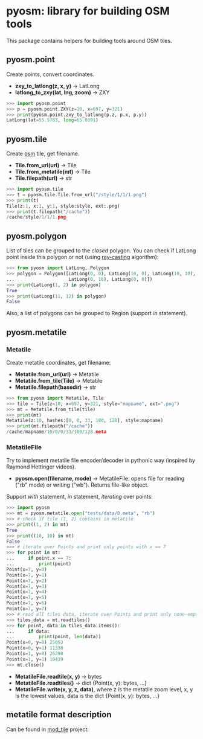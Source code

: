 pyosm: library for building OSM tools
=====================================

This package contains helpers for building tools around OSM tiles.

pyosm.point
-----------

Create points, convert coordinates.

* **zxy_to_latlong(z, x, y)** -> LatLong
* **latlong_to_zxy(lat, lng, zoom)** -> ZXY

```python
>>> import pyosm.point
>>> p = pyosm.point.ZXY(z=10, x=697, y=321)
>>> print(pyosm.point.zxy_to_latlong(p.z, p.x, p.y))
LatLong(lat=55.5783, long=65.0391)

```

pyosm.tile
----------

Create [osm][2] tile, get filename.

* **Tile.from_url(url)** -> Tile
* **Tile.from_metatile(mt)** -> Tile
* **Tile.filepath(url)** -> str

```python
>>> import pyosm.tile
>>> t = pyosm.tile.Tile.from_url("/style/1/1/1.png")
>>> print(t)
Tile(z:1, x:1, y:1, style:style, ext:.png)
>>> print(t.filepath("/cache"))
/cache/style/1/1/1.png

```

pyosm.polygon
-------------

List of tiles can be grouped to the *closed* polygon. You can check if LatLong point inside this
polygon or not (using [ray-casting][3] algorithm):

```python
>>> from pyosm import LatLong, Polygon
>>> polygon = Polygon([LatLong(0, 0), LatLong(10, 0), LatLong(10, 10),
...                    LatLong(0, 10), LatLong(0, 0)])
>>> print(LatLong(1, 2) in polygon)
True
>>> print(LatLong(11, 12) in polygon)
False

```

Also, a list of polygons can be grouped to Region (support *in* statement).

pyosm.metatile
--------------

### Metatile

Create metatile coordinates, get filename:

* **Metatile.from_url(url)** -> Metatile
* **Metatile.from_tile(Tile)** -> Metatile
* **Metatile.filepath(basedir)** -> str

```python
>>> from pyosm import Metatile, Tile
>>> tile = Tile(z=10, x=697, y=321, style="mapname", ext=".png")
>>> mt = Metatile.from_tile(tile)
>>> print(mt)
Metatile(z:10, hashes:[0, 0, 33, 180, 128], style:mapname)
>>> print(mt.filepath("/cache"))
/cache/mapname/10/0/0/33/180/128.meta

```

### MetatileFile

Try to implement metatile file encoder/decoder in pythonic way (inspired by Raymond Hettinger
videos).

* **pyosm.open(filename, mode)** -> MetatileFile: opens file for reading ("rb" mode) or
  writing ("wb"). Returns file-like object.

Support *with* statement, *in* statement, *iterating* over points:

```python
>>> import pyosm
>>> mt = pyosm.metatile.open("tests/data/0.meta", "rb")
>>> # check if tile (1, 2) contains in metatile
>>> print((1, 2) in mt)
True
>>> print((10, 10) in mt)
False
>>> # iterate over Points and print only points with x == 7
>>> for point in mt:
...     if point.x == 7:
...         print(point)
Point(x=7, y=0)
Point(x=7, y=1)
Point(x=7, y=2)
Point(x=7, y=3)
Point(x=7, y=4)
Point(x=7, y=5)
Point(x=7, y=6)
Point(x=7, y=7)
>>> # read all tiles data, iterate over Points and print only none-empty data:
>>> tiles_data = mt.readtiles()
>>> for point, data in tiles_data.items():
...     if data:
...         print(point, len(data))
Point(x=0, y=0) 25093
Point(x=0, y=1) 11330
Point(x=1, y=0) 26298
Point(x=1, y=1) 10439
>>> mt.close()

```

* **MetatileFile.readtile(x, y)** -> bytes
* **MetatileFile.readtiles()** -> dict {Point(x, y): bytes, ...}
* **MetatileFile.write(x, y, z, data)**, where z is the metatile zoom level, x, y is the lowest values,
  data is the dict {Point(x, y): bytes, ...}

metatile format description
---------------------------

Can be found in [mod_tile][1] project:

[1]: https://github.com/openstreetmap/mod_tile/blob/master/includes/metatile.h
[2]: https://wiki.openstreetmap.org/wiki/Slippy_map_tilenames#Python
[3]: http://rosettacode.org/wiki/Ray-casting_algorithm
